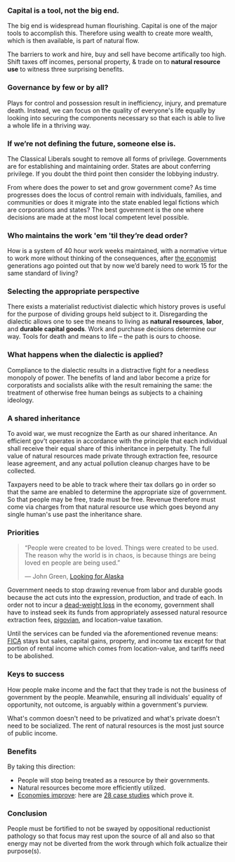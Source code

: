 ### Capital is a tool, not the big end.
The big end is widespread human flourishing. Capital is one of the major tools to accomplish this. Therefore using wealth to create more wealth, which is then available, is part of natural flow.

The barriers to work and hire, buy and sell have become artifically too high. Shift taxes off incomes, personal property, & trade on to **natural resource use** to witness three surprising benefits.

### Governance by few or by all?
Plays for control and possession result in inefficiency, injury, and premature death. Instead, we can focus on the quality of everyone's life equally by looking into securing the components necessary so that each is able to live a whole life in a thriving way.

### If we’re not defining the future, someone else is.
The Classical Liberals sought to remove all forms of privilege. Governments are for establishing and maintaining order. States are about conferring privilege. If you doubt the third point then consider the lobbying industry. 

From where does the power to set and grow government come? As time progresses does the locus of control remain with individuals, families, and communities or does it migrate into the state enabled legal fictions which are corporations and states? The best government is the one where decisions are made at the most local competent level possible. 

### Who maintains the work 'em 'til they’re dead order? 
How is a system of 40 hour work weeks maintained, with a normative virtue to work more without thinking of the consequences, after [the economist](https://www.newyorker.com/magazine/2014/05/26/no-time#:~:text=It%20was%20titled%20%E2%80%9CEconomic%20Possibilities,to%20worry%20about%20making%20money.) generations ago pointed out that by now we’d barely need to work 15 for the same standard of living?

### Selecting the appropriate perspective
There exists a materialist reductivist dialectic which history proves is useful for the purpose of dividing groups held subject to it. Disregarding the dialectic allows one to see the means to living as **natural resources**, **labor**, and **durable capital goods**. Work and purchase decisions determine our way. Tools for death and means to life – the path is ours to choose.

### What happens when the dialectic is applied? 
Compliance to the dialectic results in a distractive fight for a needless monopoly of power. The benefits of land and labor become a prize for corporatists and socialists alike with the result remaining the same: the treatment of otherwise free human beings as subjects to a chaining ideology.

### A shared inheritance
To avoid war, we must recognize the Earth as our shared inheritance. An efficient gov't operates in accordance with the principle that each individual shall receive their equal share of this inheritance in perpetuity. The full value of natural resources made private through extraction fee, resource lease agreement, and any actual pollution cleanup charges have to be collected. 

Taxpayers need to be able to track where their tax dollars go in order so that the same are enabled to determine the appropriate size of government. So that people may be free, trade must be free. Revenue therefore must come via charges from that natural resource use which goes beyond any single human's use past the inheritance share.

### Priorities
>“People were created to be loved.
>Things were created to be used.
>The reason why the world is in chaos, 
>is because things are being loved en people are being used.”
>
>― John Green, [Looking for Alaska](https://g.co/kgs/1c9M6h)

Government needs to stop drawing revenue from labor and durable goods because the act cuts into the expression, production, and trade of each. In order not to incur a [dead-weight loss](https://www.youtube.com/watch?v=-mEn9zxQ0Q0) in the economy, government shall have to instead seek its funds from appropriately assessed natural resource extraction fees, [pigovian](https://www.investopedia.com/terms/p/pigoviantax.asp#:~:text=A%20Pigovian%20(Pigouvian)%20tax%20is,of%20the%20product's%20market%20price.), and location-value taxation. 

Until the services can be funded via the aforementioned revenue means: [FICA](https://personal-finance.extension.org/what-is-fica-tax-and-how-is-it-calculated/) stays but sales, capital gains, property, and income tax except for that portion of rental income which comes from location-value, and tariffs need to be abolished.

### Keys to success
How people make income and the fact that they trade is not the business of government by the people. Meanwhile, ensuring all individuals' equality of opportunity, not outcome, is arguably within a government's purview. 

What's common doesn't need to be privatized and what's private doesn't need to be socialized. The rent of natural resources is the most just source of public income.

### Benefits
By taking this direction:
 * People will stop being treated as a resource by their governments. 
 * Natural resources become more efficiently utilized. 
 * [Economies improve](https://vimeo.com/51684828): here are [28 case studies](https://www.progress.org/articles/where-a-tax-reform-has-worked) which prove it.

### Conclusion
People must be fortified to not be swayed by oppositional reductionist pathology so that focus may rest upon the source of all and also so that energy may not be diverted from the work through which folk actualize their purpose(s).
